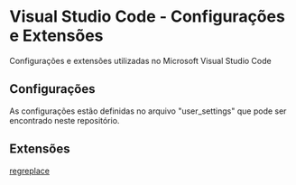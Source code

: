 # Visual Studio Code  - Configurações e Extensões
Configurações e extensões utilizadas no Microsoft Visual Studio Code


## Configurações
As configurações estão definidas no arquivo "user_settings" que pode ser encontrado neste repositório.

## Extensões

[regreplace](https://marketplace.visualstudio.com/items?itemName=DomiR.regreplace)
